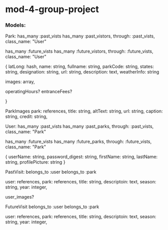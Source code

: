 # mod-4-group-project
### Models:

Park: 
  has_many :past_vists
  has_many :past_vistors, through: :past_vists, class_name: "User"
  
  has_many :future_vists
  has_many :future_vistors, through: :future_vists, class_name: "User"

{
  latLong: hash,
  name: string,
  fullname: string,
  parkCode: string,
  states: string,
  designation: string,
  url: string,
  description: text,
  weatherInfo: string
  
  images: array,
  
  operatingHours?
  entranceFees?

}

ParkImages
  park: references,
  title: string,
  altText: string,
  url: string,
  caption: string,
  credit: string,

User: 
  has_many :past_vists
  has_many :past_parks, through: :past_vists, class_name: "Park"
  
  has_many :future_vists
  has_many :future_parks, through: :future_vists, class_name: "Park"

{
  userName: string,
  password_digest: string,
  firstName: string,
  lastName: string,
  profilePicture: string
}

PastVisit:
  belongs_to :user
  belongs_to :park
  
  user: references,
  park: references,
  title: string,
  descriptoin: text,
  season: string,
  year: integer,
  
user_images?

FutureVisit
  belongs_to :user
  belongs_to :park
  
  user: references,
  park: references,
  title: string,
  descriptoin: text,
  season: string,
  year: integer,
